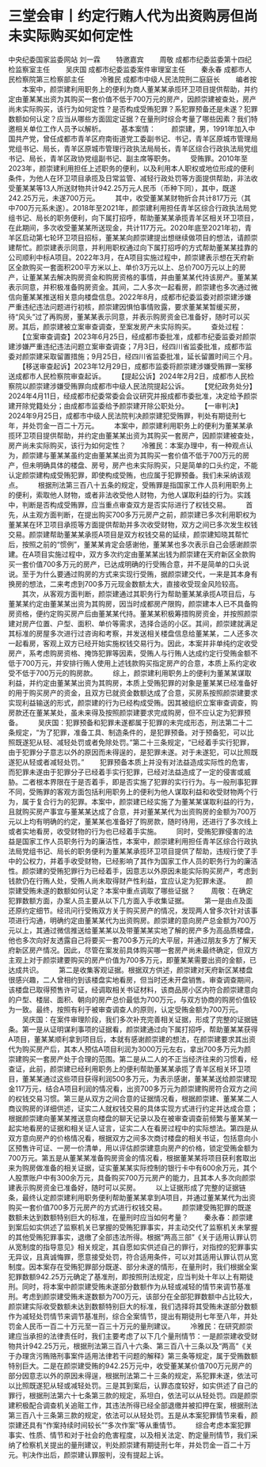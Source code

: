 # 三堂会审丨约定行贿人代为出资购房但尚未实际购买如何定性

中央纪委国家监委网站 刘一霖
　　特邀嘉宾
　　周敬 成都市纪委监委第十四纪检监察室主任
　　吴庆国 成都市纪委监委案件审理室主任
　　秦永春 成都市人民检察院第三检察部主任
　　冷雅民 成都市中级人民法院刑二庭庭长
　　编者按
　　本案中，颜崇建利用职务上的便利为商人董某某承揽环卫项目提供帮助，并约定由董某某出资为其购买一套价值不低于700万元的房产，因颜崇建被查处，房产尚未实际购买，该行为如何定性？是否构成受贿犯罪？系犯罪预备还是未遂？犯罪数额如何认定？应当从哪些方面固定证据？在量刑时综合考量了哪些因素？我们特邀相关单位工作人员予以解析。
　　基本案情：
　　颜崇建，男，1991年加入中国共产党，曾任成都市青羊区府南街道党工委副书记、书记，青羊区原城市管理局党组书记、局长，青羊区原城市管理行政执法局局长，青羊区综合行政执法局党组书记、局长，青羊区政协党组副书记、副主席等职务。
　　受贿罪。2010年至2023年，颜崇建利用担任上述职务的便利，以及利用本人职权或地位形成的便利条件，为他人在环卫项目承揽及日常监管、减轻行政处罚等方面提供帮助，非法收受董某某等13人所送财物共计942.25万元人民币（币种下同），其中，既遂242.25万元，未遂700万元。
　　其中，收受董某某财物折合共计817万元（其中700万元系未遂）。2018年至2021年，颜崇建利用担任青羊区综合行政执法局党组书记、局长的职务便利，向下属打招呼，帮助董某某承揽青羊区相关环卫项目，在此期间，多次收受董某某所送现金，共计117万元。2020年底至2021年初，青羊区启动第七轮环卫项目招标，董某某向颜崇建提出想继续做项目的想法，请颜崇建帮忙。颜崇建表示同意，并利用职权通过向下属打招呼的方式帮助董某某挂靠的公司顺利中标A项目。2022年3月，在A项目实施过程中，颜崇建表示想在天府新区全款购买一套面积200平方米以上、单价3万元以上、总价700万元以上的房产，让董某某去解决购房资金和购房资格的事情，并由董某某代持该房产。董某某表示同意，并积极准备购房资金。其间，二人多次一起看房，颜崇建也多次通过微信向董某某推送相关意向楼盘信息。2022年8月，成都市纪委监委对颜崇建涉嫌严重违纪违法问题进行初核，颜崇建因惧怕事情败露，要求董某某暂缓买房，待“风头”过了再购房，董某某表示同意，并表示购房资金已准备好，随时可以买房。其后，颜崇建被立案审查调查，至案发房产未实际购买。
　　查处过程：
　　【立案审查调查】2023年6月25日，经成都市委批准，成都市纪委监委对颜崇建涉嫌严重违纪违法问题立案审查调查；7月3日，经四川省监委批准，成都市监委对颜崇建采取留置措施；9月25日，经四川省监委批准，延长留置时间三个月。
　　【移送审查起诉】2023年12月29日，成都市监委将颜崇建涉嫌受贿罪一案移送成都市人民检察院审查起诉。
　　【提起公诉】2024年2月2日，成都市人民检察院以颜崇建涉嫌受贿罪向成都市中级人民法院提起公诉。
　　【党纪政务处分】2024年4月11日，经成都市纪委常委会会议研究并报成都市委批准，决定给予颜崇建开除党籍处分；由成都市监委给予颜崇建开除公职处分。
　　【一审判决】2024年9月25日，成都市中级人民法院判决颜崇建犯受贿罪，判处有期徒刑七年，并处罚金一百二十万元。
　　本案中，颜崇建利用职务上的便利为董某某承揽环卫项目提供帮助，并约定由董某某出资为其购买一套房产，因颜崇建被查处，房产尚未实际购买，该行为如何定性？
　　冷雅民：本案办理中，有一种观点认为，颜崇建与董某某虽约定由董某某出资为其购买一套价值不低于700万元的房产，但未明确具体的楼盘、房号，房产也未实际购买，只是简单的口头约定，不能认定颜崇建构成受贿犯罪，即使构成受贿，也应属于犯罪预备。我们未采纳该观点。
　　根据刑法第三百八十五条的规定，受贿罪是指国家工作人员利用职务上的便利，索取他人财物，或者非法收受他人财物，为他人谋取利益的行为。实践中，判断是否构成受贿罪，应当重点审查双方是否实际进行了权钱交易。
　　首先，从主观方面判断，在提出购买700多万元房产之前，颜崇建已多次利用职权为董某某在环卫项目承揽等方面提供帮助并多次收受财物，双方之间已多次发生权钱交易。颜崇建帮助董某某承揽A项目是双方权钱交易的延续，颜崇建知晓其帮忙后，按照之前的“惯例”，董某某肯定会感谢他，董某某也多次表示自己会感谢颜崇建。在A项目实施过程中，双方多次约定由董某某出钱为颜崇建在天府新区全款购买一套价值700多万元的房产，已达成明确的行受贿合意，并不是简单的口头说说。至于为什么要通过购房的方式来实现行受贿，据颜崇建交代，一来是其本身有换房的想法，二来考虑到700多万元现金数额太大，直接收受现金风险较高。
　　其次，从客观方面判断，颜崇建通过其职务行为帮助董某某承揽A项目后，与董某某约定由董某某出资为其购房，因当时成都房产限购，颜崇建本人已不具备购房资格，便约定购买房产后由董某某代持。董某某积极筹措购房资金，并按照颜崇建对房产位置、户型、面积、单价等需求，选择合适的小区。其间，颜崇建就满足其标准的房屋多次进行过咨询和考察，并发送相关楼盘信息给董某某，二人还多次一起看房，客观上双方已经开始实施权钱交易行为。因此，本案并非单纯约定收受房产，系考虑购房资格、掩饰犯罪等因素，受贿人与行贿人达成约定行受贿金额不低于700万元，并安排行贿人使用上述钱款购买指定房产的合意，本质上系约定收受不低于700万元的购房款。
　　综上，颜崇建利用职务上的便利为董某某谋取利益，并约定由董某某出资为其购房，本质上受贿犯罪的对象是董某某已经准备好的用于购买房产的资金，且双方已就资金数额达成了合意，买房系按照颜崇建要求实现利益输送的形式，颜崇建的行为已经构成受贿。因其被组织立案审查调查，购房款还在董某某处，虽未来得及按照颜崇建要求完成购房，但不应认定为犯罪预备。
　　吴庆国：犯罪预备和犯罪未遂都属于犯罪的未完成形态，刑法第二十二条规定，“为了犯罪，准备工具、制造条件的，是犯罪预备。对于预备犯，可以比照既遂犯从轻、减轻处罚或者免除处罚。”第二十三条规定，“已经着手实行犯罪，由于犯罪分子意志以外的原因而未得逞的，是犯罪未遂。对于未遂犯，可以比照既遂犯从轻或者减轻处罚。”
　　犯罪预备本质上并没有对法益造成实际性的危害，而犯罪未遂由于犯罪分子已经着手实行犯罪，已经对法益造成了一定的侵害或威胁。二者根本界限在于是否着手，即是否实施了犯罪的实行行为。与一般刑事犯罪不同，受贿罪的客观方面包括利用职务上的便利为他人谋取利益和收受财物两个行为，属于复合行为的犯罪。本案中，颜崇建已经实施了为董某某谋取利益的行为，且就购买房产事宜与董某某达成了合意，并对董某某代为出资购房的金额为700万元以上均有明确的约定，董某某也准备好了购房款，随时待用，还进行了多次线上或者实地看房，收受财物的行为也已经着手实施。
　　同时，受贿犯罪侵害的法益是国家工作人员职务行为的廉洁性，本案中，颜崇建利用担任青羊区综合行政执法局党组书记、局长的职务便利为董某某承揽环卫项目提供了帮助，违规行使了手中的公权力，并着手收受财物，已经影响了其作为国家工作人员的职务行为的廉洁性。颜崇建的受贿犯罪行为已经着手，因意志以外原因未能实际购买房产，考虑到钱款仍在行贿人处，受贿人尚未取得财产性利益，宜应认定为犯罪未遂。
　　颜崇建受贿未遂的数额如何认定？本案中重点调取了哪些证据？
　　周敬：在确定犯罪数额方面，办案人员主要从以下几方面入手收集证据。
　　第一是由点及面还原约定细节。经讯问行受贿双方关于购买房产的情况，发现两人曾多次针对该事项进行沟通，明确约定由董某某代为出资购房。颜崇建的意向房产总金额为700万元以上，其通过微信推送给董某某以及带董某某实地了解的房产多为高品质楼盘，他也多次向好友透露自己将要买一套700多万元的大平层，并通过朋友多方了解天府新区房产情况。因此，尽管在案发前具体购买哪一套房产尚未最终确定，但双方主观上对于颜崇建要购买的房产价值为700多万元，即董某某需要出资的金额，已达成共识。
　　第二是收集客观证据。根据双方供述，颜崇建对天府新区某楼盘很感兴趣，二人曾相约到该楼盘实地看房，但当时还未开盘销售。审查调查期间，该楼盘已取得预售许可证，经调取相关书证材料，该商品房小区内符合颜崇建意向的户型、楼层、面积、朝向的房产总价最低为700万元，与双方协商的购房价值较为一致。最终，按照有利于被审查调查人的原则，认定受贿金额为700万元。
　　吴庆国：在案件审理阶段，我们多次补充完善相关证据，形成了完整的证据链条。第一是从证明谋利事项的证据看，颜崇建通过向下属打招呼，帮助董某某获得A项目，董某某顺利拿到项目后，本就有感谢颜崇建的想法，在颜崇建要求其出资代为购买房产后，其本人预估A项目利润为3000万元左右，拿出700多万元为颜崇建购买一套房产处于合理的范围。第二是从二人的不正当经济往来的习惯看，经查证，此前，颜崇建已经利用职务上的便利帮助董某某承揽了青羊区相关环卫项目，董某某通过这些项目获得利润500多万元，为表示感谢，董某某送给颜崇建现金117万元，结合A项目利润的情况看，出资700多万元为颜崇建购房符合双方之间的权钱交易习惯。第三是从双方之间合意的证据情况看，根据颜崇建、董某某二人商议购房的详细供述，证实二人就权钱交易的具体实现方式进行约定并达成合意；根据颜崇建向董某某推送意向楼盘的聊天记录以及在被审查调查前频繁与董某某一起实地看房的证据和相关证人证言，证实二人在看房过程中的实际想法。第四是从双方意向房产的价格情况看，根据双方之间多次商讨楼盘的相关书证，包括意向小区预售许可证、一房一价清单，用以评估颜崇建意向房产的价格，锁定受贿金额为700万元。第五是从董某某准备购房资金的情况看，根据董某某将项目获利套取出来为购房做准备的相关证据，证实董某某实际控制的银行卡中有600余万元，其个人股票账户中有300余万元，具备购买700万元房产的能力，且其本人多次向颜崇建表示购房资金已准备好，随时可以买房。
　　以上证据形成了完整的证据链条，最终认定颜崇建利用职务便利帮助董某某拿到A项目，并通过董某某代为出资购买一套价值700多万元房产的方式进行权钱交易。
　　颜崇建受贿犯罪的既遂数额未达到数额特别巨大的标准，在量刑时应当如何考量？
　　秦永春：颜崇建到案后如实供述了监察机关已掌握的受贿犯罪事实，并主动交代了监察机关未掌握的其他受贿犯罪事实，退缴了全部违法所得。根据“两高三部”《关于适用认罪认罚从宽制度的指导意见》相关规定，其自愿如实供述自己的罪行，对指控的犯罪事实无异议，且真诚悔罪，愿意接受处罚，符合适用条件，可以对其适用认罪认罚从宽制度。因本案存在受贿犯罪部分既遂、部分未遂的情形，在量刑时，我们根据全案犯罪数额942.25万元确定了基准刑，即按照刑法规定，应当判处十年以上有期徒刑。同时，将本案中颜崇建受贿未遂部分数额作为从轻或减轻的情节来调节基准刑。考虑到颜崇建受贿未遂数额为700万元，该部分在全部犯罪数额中占比较大，颜崇建实际收受数额未达到数额特别巨大的标准，我们选择将其受贿未遂部分数额作为减轻处罚情节来调节基准刑，综合全案情节，提出有期徒刑七年至八年，并处罚金人民币一百二十万元至一百三十万元的量刑建议。
　　冷雅民：在研究颜崇建应当承担的法律责任时，我们主要考虑了以下几个量刑情节：一是颜崇建收受财物共计942.25万元，根据刑法第三百八十六条、第三百八十三条以及“两高”《关于办理贪污贿赂刑事案件适用法律若干问题的解释》第三条等规定，属于受贿数额特别巨大。二是在颜崇建受贿的942.25万元中，收受董某某价值700万元房产的部分因意志以外的原因未得逞，根据刑法第二十三条的规定，系犯罪未遂，依法可以比照既遂犯从轻或减轻处罚。三是其到案后，认罪态度较好，如实供述了自己的罪行，根据刑法第六十七条第三款的规定，系坦白，依法可以从轻处罚。四是颜崇建积极配合调查机关追赃工作，其违法所得已经全部退缴并被扣押在案，根据刑法第三百八十三条第三款的规定，依法可以从轻处罚。五是从本案犯罪情节来看，颜崇建还具有“作案持续时间较长”“多次作案”等从重情节。
　　综合考虑本案犯罪事实、性质、情节和对于社会的危害程度，以及相关法定、酌定量刑情节，我们采纳了检察机关提出的量刑建议，判处颜崇建有期徒刑七年，并处罚金一百二十万元。判决作出后，颜崇建认罪服判，没有提起上诉。